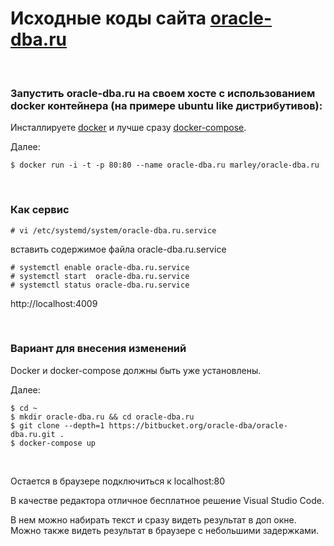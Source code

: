 # Исходные коды сайта <a href="https://oracle-dba.ru">oracle-dba.ru</a>

<br/>

### Запустить oracle-dba.ru на своем хосте с использованием docker контейнера (на примере ubuntu like дистрибутивов):

Инсталлируете <a href="//sysadm.ru/linux/servers/containers/docker/installation/ubuntu/">docker</a> и лучше сразу <a href="//sysadm.ru/linux/servers/containers/docker/tools/docker-compose/installation/ubuntu/">docker-compose</a>.

Далее:

    $ docker run -i -t -p 80:80 --name oracle-dba.ru marley/oracle-dba.ru

<br/>

### Как сервис

    # vi /etc/systemd/system/oracle-dba.ru.service

вставить содержимое файла oracle-dba.ru.service
    
    # systemctl enable oracle-dba.ru.service
    # systemctl start  oracle-dba.ru.service
    # systemctl status oracle-dba.ru.service


http://localhost:4009



<br/>

### Вариант для внесения изменений

Docker и docker-compose должны быть уже установлены.

Далее:

    $ cd ~
    $ mkdir oracle-dba.ru && cd oracle-dba.ru
    $ git clone --depth=1 https://bitbucket.org/oracle-dba/oracle-dba.ru.git .
    $ docker-compose up
    
<br/>

Остается в браузере подключиться к localhost:80

В качестве редактора отличное бесплатное решение Visual Studio Code.

В нем можно набирать текст и сразу видеть результат в доп окне. Можно также видеть результат в браузере с небольшими задержками.